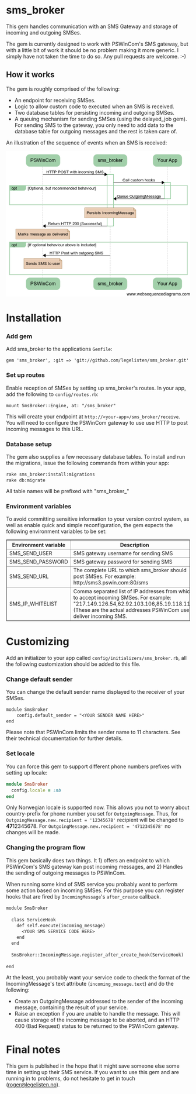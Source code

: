sms_broker
==========

This gem handles communication with an SMS Gateway and storage of incoming and outgoing SMSes.

The gem is currently designed to work with PSWinCom's SMS gateway, but with a little bit of work it should be no problem making it more generic. I simply have not taken the time to do so. Any pull requests are welcome. :-)


How it works
------------

The gem is roughly comprised of the following:

  * An endpoint for receiving SMSes.
  * Logic to allow custom code to executed when an SMS is received.
  * Two database tables for persisting incoming and outgoing SMSes.
  * A queuing mechanism for sending SMSes (using the delayed_job gem). For sending SMS to the gateway, you only need to add data to the database table for outgoing messages and the rest is taken care of.

An illustration of the sequence of events when an SMS is received:

![Test](sequence_diagram.png)

<!-- Code for generating diagram at www.websequencediagrams.com


PSWinCom->sms_broker: HTTP POST with incoming SMS
activate sms_broker

"sms_broker"->Your App: Call custom hooks
activate Your App

opt Optional, but recommended behaviour
    Your App -> sms_broker: Queue OutgoingMessage
deactivate Your App
    note over sms_broker: Persist OutgoingMessage
end

note over sms_broker: Persists IncomingMessage

sms_broker->PSWinCom: Return HTTP 200 (Successful)
deactivate sms_broker

note over PSWinCom: Marks message as delivered

opt If optional behaviour above is included
    sms_broker->PSWinCom: HTTP Post with outgoing SMS
    note over PSWinCom: Sends SMS to user
end

-->


Installation
============

### Add gem

Add sms_broker to the applications `Gemfile`:

    gem 'sms_broker', :git => 'git://github.com/legelisten/sms_broker.git'


### Set up routes

Enable reception of SMSes by setting up sms_broker's routes. In your app, add the following to `config/routes.rb`:

    mount SmsBroker::Engine, at: "/sms_broker"

This will create your endpoint at `http://<your-app>/sms_broker/receive`. You will need to configure the PSWinCom gateway to use use HTTP to post incoming messages to this URL.


### Database setup

The gem also supplies a few necessary database tables. To install and run the migrations, issue the following commands from within your app:

    rake sms_broker:install:migrations
    rake db:migrate

All table names will be prefixed with "sms_broker_"

### Environment variables

To avoid committing sensitive information to your version control system, as well as enable quick and simple reconfiguration, the gem expects the following environment variables to be set:

<table border="1">
  <thead>
    <tr>
      <th width="200">Environment variable</th><th>Description</th>
    </tr>
  <thead>
  <tr>
    <td>SMS_SEND_USER</td><td>SMS gateway username for sending SMS</td>
  </tr>
  <tr>
    <td>SMS_SEND_PASSWORD</td><td>SMS gateway password for sending SMS</td>
  </tr>
  <tr>
    <td>SMS_SEND_URL</td><td>The complete URL to which sms_broker should post SMSes. For example: http://sms3.pswin.com:80/sms</td>
  </tr>
  <tr>
    <td>SMS_IP_WHITELIST</td><td>Comma separated list of IP addresses from which to accept incoming SMSes. For example: "217.149.126.54,62.92.103.106,85.19.118.116" (These are the actual addresses PSWinCom use to deliver incoming SMS.</td>
  </tr>
</table>



Customizing
===========

Add an initializer to your app called `config/initializers/sms_broker.rb`, all the following customization should be added to this file.


### Change default sender

You can change the default sender name displayed to the receiver of your SMSes.

    module SmsBroker
        config.default_sender = "<YOUR SENDER NAME HERE>"
    end

Please note that PSWinCom limits the sender name to 11 characters. See their technical documentation for further details.

### Set locale

You can force this gem to support different phone numbers prefixes with setting up locale:

```ruby
module SmsBroker
  config.locale = :nb
end
```

Only Norwegian locale is supported now. This allows you not to worry about country-prefix for phone number you set for `OutgoingMessage`.
Thus, for `OutgoingMessage.new.recipient = '12345678'` recipient will be changed to **47**12345678.
For `OutgoingMessage.new.recipient = '4712345678'` no changes will be made.

### Changing the program flow

This gem basically does two things. It 1) offers an endpoint to which PSWinCom's SMS gateway kan post incoming messages, and 2) Handles the sending of outgoing messages to PSWinCom.

When running some kind of SMS service you probably want to perform some action based on incoming SMSes. For this purpose you can register hooks that are fired by `IncomingMessage`'s `after_create` callback.

    module SmsBroker

      class ServiceHook
        def self.execute(incoming_message)
          <YOUR SMS SERVICE CODE HERE>
        end
      end

      SmsBroker::IncomingMessage.register_after_create_hook(ServiceHook)

    end

At the least, you probably want your service code to check the format of the IncomingMessage's text attribute (`incoming_message.text`) and do the following:

* Create an OutgoingMessage addressed to the sender of the incoming message, containing the result of your service.
* Raise an exception if you are unable to handle the message. This will cause storage of the incoming message to be aborted, and an HTTP 400 (Bad Request) status to be returned to the PSWinCom gateway.


Final notes
===========

This gem is published in the hope that it might save someone else some time in setting up their SMS service. If you want to use this gem and are running in to problems, do not hesitate to get in touch (<roger@legelisten.no>).
